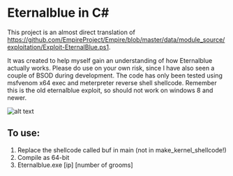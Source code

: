# Eternalblue in C#

This project is an almost direct translation of https://github.com/EmpireProject/Empire/blob/master/data/module_source/exploitation/Exploit-EternalBlue.ps1. 

It was created to help myself gain an understanding of how Eternalblue actually works. Please do use on your own risk, since I have also seen a couple of BSOD during development.
The code has only been tested using msfvenom x64 exec and meterpreter reverse shell shellcode. Remember this is the old eternalblue exploit, so should not work on windows 8 and newer. 

![alt text](https://raw.githubusercontent.com/povlteksttv/Eternalblue/master/img/eternalblue.PNG?raw=true)

## To use: 
1) Replace the shellcode called buf in main (not in make_kernel_shellcode!)
2) Compile as 64-bit
3) Eternalblue.exe [ip] [number of grooms]

